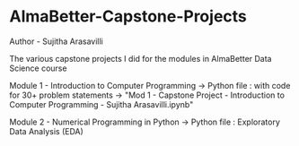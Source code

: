 # AlmaBetter-Capstone-Projects
Author - Sujitha Arasavilli

The various capstone projects I did for the modules in AlmaBetter Data Science course

Module 1 - Introduction to Computer Programming
    -> Python file : with code for 30+ problem statements
    -> "Mod 1 - Capstone Project - Introduction to Computer Programming - Sujitha Arasavilli.ipynb"

Module 2 - Numerical Programming in Python
    -> Python file : Exploratory Data Analysis (EDA)
